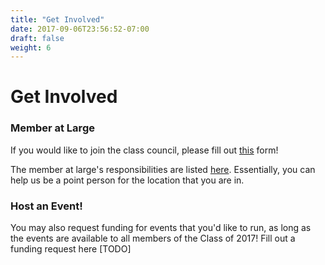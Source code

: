 ```yaml
---
title: "Get Involved"
date: 2017-09-06T23:56:52-07:00
draft: false
weight: 6
---
```


# Get Involved

### Member at Large 

If you would like to join the class council, please fill out [this](https://docs.google.com/forms/d/e/1FAIpQLSdvwK_1YI1wudoePuuoxnJjIJiY7uNM6L4rjrQYk6JZQKJhZA/viewform?usp=sf_link) form!

The member at large's responsibilities are listed [here](https://alum.mit.edu/volunteering/VolunteerTools/ClassVolunteerToolkit/ClassOrganizations/Class_Officer_Job_Descriptions#a7). Essentially, you can help us be a point person for the location that you are in.

### Host an Event!

You may also request funding for events that you'd like to run, as long as the events are available to all members of the Class of 2017! Fill out a funding request here [TODO]


